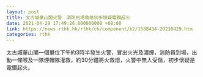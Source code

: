```yaml
---
layout: post
title: 太古城華山閣火警　消防到場救熄初步懷疑電鑽起火
date: 2021-04-29 17:49:26.000000000 +08:00
link: https://news.rthk.hk/rthk/ch/component/k2/1588434-20210429.htm
categories: rthk
---
```


太古城華山閣一個單位下午約3時半發生火警，冒出火光及濃煙，消防員到場，出動一條喉及一隊煙帽隊灌救，約30分鐘將火救熄，火警中無人受傷，初步懷疑是電鑽起火。
